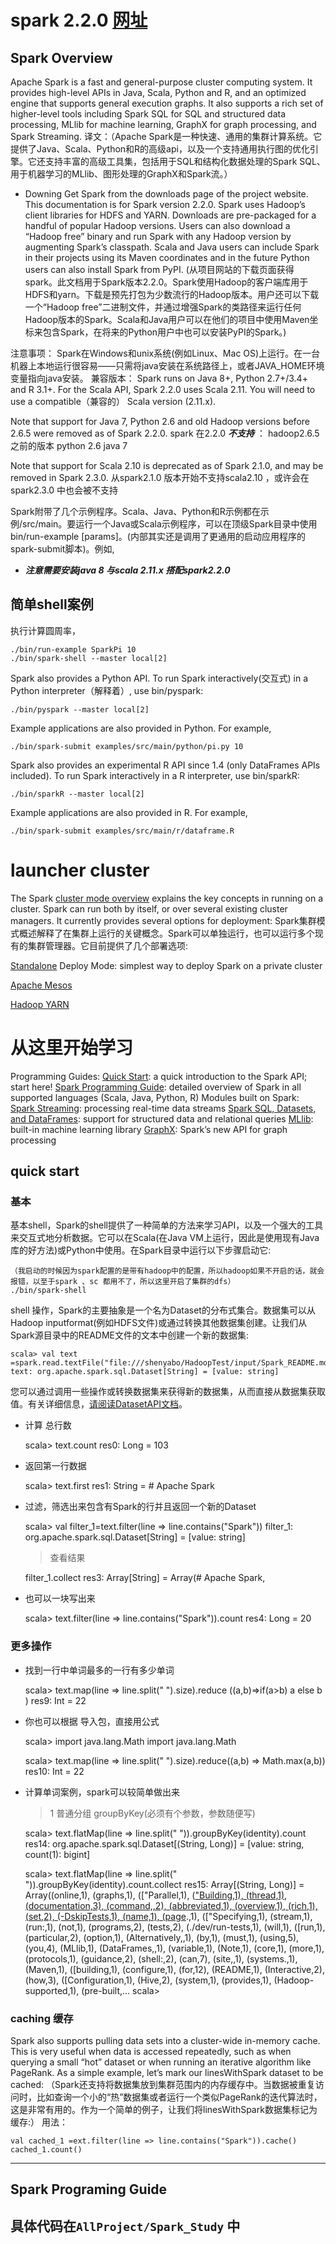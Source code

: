 # spark 2.2.0  [网址](http://spark.apache.org/docs/2.2.0/index.html)

## Spark Overview
Apache Spark is a fast and general-purpose cluster computing system. It provides high-level APIs in Java, Scala, Python and R, and an optimized engine that supports general execution graphs. It also supports a rich set of higher-level tools including Spark SQL for SQL and structured data processing, MLlib for machine learning, GraphX for graph processing, and Spark Streaming.
译文：（Apache Spark是一种快速、通用的集群计算系统。它提供了Java、Scala、Python和R的高级api，以及一个支持通用执行图的优化引擎。它还支持丰富的高级工具集，包括用于SQL和结构化数据处理的Spark SQL、用于机器学习的MLlib、图形处理的GraphX和Spark流。）

* Downing
Get Spark from the downloads page of the project website. This documentation is for Spark version 2.2.0. Spark uses Hadoop’s client libraries for HDFS and YARN. Downloads are pre-packaged for a handful of popular Hadoop versions. Users can also download a “Hadoop free” binary and run Spark with any Hadoop version by augmenting Spark’s classpath. Scala and Java users can include Spark in their projects using its Maven coordinates and in the future Python users can also install Spark from PyPI.
(从项目网站的下载页面获得spark。此文档用于Spark版本2.2.0。Spark使用Hadoop的客户端库用于HDFS和yarn。下载是预先打包为少数流行的Hadoop版本。用户还可以下载一个“Hadoop free”二进制文件，并通过增强Spark的类路径来运行任何Hadoop版本的Spark。Scala和Java用户可以在他们的项目中使用Maven坐标来包含Spark，在将来的Python用户中也可以安装PyPI的Spark。)

注意事项：
Spark在Windows和unix系统(例如Linux、Mac OS)上运行。在一台机器上本地运行很容易——只需将java安装在系统路径上，或者JAVA_HOME环境变量指向java安装。
兼容版本：
Spark runs on Java 8+, Python 2.7+/3.4+ and R 3.1+. For the Scala API, Spark 2.2.0 uses Scala 2.11. You will need to use a compatible（兼容的） Scala version (2.11.x).

Note that support for Java 7, Python 2.6 and old Hadoop versions before 2.6.5 were removed as of Spark 2.2.0.
spark 在2.2.0 ***不支持*** ：
    hadoop2.6.5 之前的版本
    python 2.6
    java 7

Note that support for Scala 2.10 is deprecated as of Spark 2.1.0, and may be removed in Spark 2.3.0.
从spark2.1.0 版本开始不支持scala2.10 ，或许会在spark2.3.0 中也会被不支持

Spark附带了几个示例程序。Scala、Java、Python和R示例都在示例/src/main。要运行一个Java或Scala示例程序，可以在顶级Spark目录中使用bin/run-example [params]。(内部其实还是调用了更通用的启动应用程序的spark-submit脚本)。例如,

* ***注意需要安装java 8  与scala 2.11.x 搭配spark2.2.0***
##  简单shell案例
执行计算圆周率，

    ./bin/run-example SparkPi 10
    ./bin/spark-shell --master local[2]

Spark also provides a Python API. To run Spark interactively(交互式) in a Python interpreter（解释着）, use bin/pyspark:   

    ./bin/pyspark --master local[2]

Example applications are also provided in Python. For example,

    ./bin/spark-submit examples/src/main/python/pi.py 10

Spark also provides an experimental R API since 1.4 (only DataFrames APIs included). To run Spark interactively in a R interpreter, use bin/sparkR:

    ./bin/sparkR --master local[2]
Example applications are also provided in R. For example,

    ./bin/spark-submit examples/src/main/r/dataframe.R
# launcher cluster

The Spark [cluster mode overview](http://spark.apache.org/docs/2.2.0/cluster-overview.html) explains the key concepts in running on a cluster. Spark can run both by itself, or over several existing cluster managers. It currently provides several options for deployment:
Spark集群模式概述解释了在集群上运行的关键概念。Spark可以单独运行，也可以运行多个现有的集群管理器。它目前提供了几个部署选项:

[Standalone](http://spark.apache.org/docs/2.2.0/spark-standalone.html) Deploy Mode: simplest way to deploy Spark on a private cluster

[Apache Mesos](http://spark.apache.org/docs/2.2.0/running-on-mesos.html)

[Hadoop YARN](http://spark.apache.org/docs/2.2.0/running-on-yarn.html)


# 从这里开始学习

Programming Guides:
[Quick Start](http://spark.apache.org/docs/2.2.0/quick-start.html): a quick introduction to the Spark API; start here!
[Spark Programming Guide](http://spark.apache.org/docs/2.2.0/programming-guide.html): detailed overview of Spark in all supported languages (Scala, Java, Python, R)
Modules built on Spark:
    [Spark Streaming](http://spark.apache.org/docs/2.2.0/streaming-programming-guide.html): processing real-time data streams
    [Spark SQL, Datasets, and DataFrames](http://spark.apache.org/docs/2.2.0/sql-programming-guide.html): support for structured data and relational queries
    [MLlib](http://spark.apache.org/docs/2.2.0/ml-guide.html): built-in machine learning library
    [GraphX](http://spark.apache.org/docs/2.2.0/graphx-programming-guide.html): Spark’s new API for graph processing


## quick start

### 基本
基本shell，Spark的shell提供了一种简单的方法来学习API，以及一个强大的工具来交互式地分析数据。它可以在Scala(在Java VM上运行，因此是使用现有Java库的好方法)或Python中使用。在Spark目录中运行以下步骤启动它:

    （我启动的时候因为spark配置的是带有hadoop中的配置，所以hadoop如果不开启的话，就会报错，以至于spark 、sc 都用不了，所以这里开启了集群的dfs）
    ./bin/spark-shell
shell 操作，Spark的主要抽象是一个名为Dataset的分布式集合。数据集可以从Hadoop inputformat(例如HDFS文件)或通过转换其他数据集创建。让我们从Spark源目录中的README文件的文本中创建一个新的数据集:

    scala> val text =spark.read.textFile("file:///shenyabo/HadoopTest/input/Spark_README.md")
    text: org.apache.spark.sql.Dataset[String] = [value: string]

您可以通过调用一些操作或转换数据集来获得新的数据集，从而直接从数据集获取值。有关详细信息，[请阅读DatasetAPI文档](http://spark.apache.org/docs/2.2.0/api/scala/index.html#org.apache.spark.sql.Dataset)。

* 计算 总行数

    scala> text.count
    res0: Long = 103
* 返回第一行数据    

    scala> text.first
    res1: String = # Apache Spark

* 过滤，筛选出来包含有Spark的行并且返回一个新的Dataset

    scala> val filter_1=text.filter(line => line.contains("Spark"))
    filter_1: org.apache.spark.sql.Dataset[String] = [value: string]

    >查看结果    

    filter_1.collect
    res3: Array[String] = Array(# Apache Spark,

* 也可以一块写出来

    scala> text.filter(line => line.contains("Spark")).count
    res4: Long = 20



### 更多操作

* 找到一行中单词最多的一行有多少单词

    scala> text.map(line => line.split(" ").size).reduce ((a,b)=>if(a>b) a else b )
    res9: Int = 22
* 你也可以根据 导入包，直接用公式

    scala> import java.lang.Math
    import java.lang.Math

    scala> text.map(line => line.split(" ").size).reduce((a,b) => Math.max(a,b))
    res10: Int = 22

* 计算单词案例，spark可以较简单做出来

    >1 普通分组 groupByKey(必须有个参数，参数随便写)

    scala> text.flatMap(line => line.split(" ")).groupByKey(identity).count
      res14: org.apache.spark.sql.Dataset[(String, Long)] = [value: string, count(1): bigint]

    scala> text.flatMap(line => line.split(" ")).groupByKey(identity).count.collect
      res15: Array[(String, Long)] = Array((online,1), (graphs,1), (["Parallel,1), (["Building,1), (thread,1), (documentation,3), (command,,2), (abbreviated,1), (overview,1), (rich,1), (set,2), (-DskipTests,1), (name,1), (page](http://spark.apache.org/documentation.html).,1), (["Specifying,1), (stream,1), (run:,1), (not,1), (programs,2), (tests,2), (./dev/run-tests,1), (will,1), ([run,1), (particular,2), (option,1), (Alternatively,,1), (by,1), (must,1), (using,5), (you,4), (MLlib,1), (DataFrames,,1), (variable,1), (Note,1), (core,1), (more,1), (protocols,1), (guidance,2), (shell:,2), (can,7), (site,,1), (systems.,1), (Maven,1), ([building,1), (configure,1), (for,12), (README,1), (Interactive,2), (how,3), ([Configuration,1), (Hive,2), (system,1), (provides,1), (Hadoop-supported,1), (pre-built,...
      scala>

### caching 缓存

Spark also supports pulling data sets into a cluster-wide in-memory cache. This is very useful when data is accessed repeatedly, such as when querying a small “hot” dataset or when running an iterative algorithm like PageRank. As a simple example, let’s mark our linesWithSpark dataset to be cached:
（Spark还支持将数据集放到集群范围内的内存缓存中。当数据被重复访问时，比如查询一个小的“热”数据集或者运行一个类似PageRank的迭代算法时，这是非常有用的。作为一个简单的例子，让我们将linesWithSpark数据集标记为缓存:）
用法：

    val cached_1 =ext.filter(line => line.contains("Spark")).cache()
    cached_1.count()

---

## Spark Programing Guide

## 具体代码在```AllProject/Spark_Study```  中
